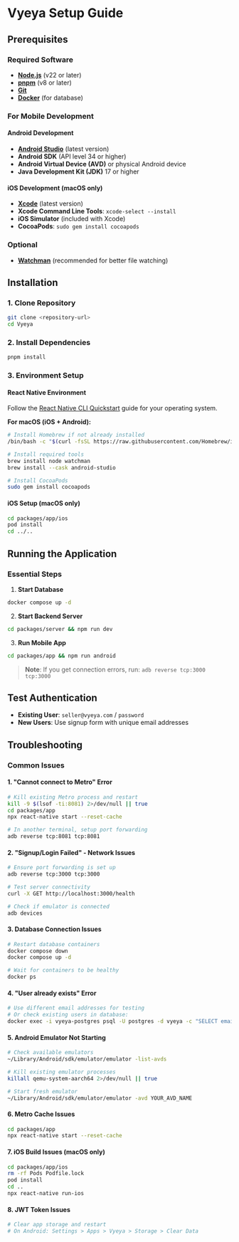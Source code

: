 # Vyeya Setup Guide

## Prerequisites

### Required Software
- **[Node.js](https://nodejs.org/)** (v22 or later)
- **[pnpm](https://pnpm.io/installation)** (v8 or later)
- **[Git](https://git-scm.com/)**
- **[Docker](https://www.docker.com/get-started)** (for database)

### For Mobile Development

#### Android Development
- **[Android Studio](https://developer.android.com/studio)** (latest version)
- **Android SDK** (API level 34 or higher)
- **Android Virtual Device (AVD)** or physical Android device
- **Java Development Kit (JDK)** 17 or higher

#### iOS Development (macOS only)
- **[Xcode](https://developer.apple.com/xcode/)** (latest version)
- **Xcode Command Line Tools**: `xcode-select --install`
- **iOS Simulator** (included with Xcode)
- **CocoaPods**: `sudo gem install cocoapods`

### Optional
- **[Watchman](https://facebook.github.io/watchman/)** (recommended for better file watching)

## Installation

### 1. Clone Repository
```bash
git clone <repository-url>
cd Vyeya
```

### 2. Install Dependencies
```bash
pnpm install
```

### 3. Environment Setup

#### React Native Environment
Follow the [React Native CLI Quickstart](https://reactnative.dev/docs/environment-setup) guide for your operating system.

**For macOS (iOS + Android):**
```bash
# Install Homebrew if not already installed
/bin/bash -c "$(curl -fsSL https://raw.githubusercontent.com/Homebrew/install/HEAD/install.sh)"

# Install required tools
brew install node watchman
brew install --cask android-studio

# Install CocoaPods
sudo gem install cocoapods
```

#### iOS Setup (macOS only)
```bash
cd packages/app/ios
pod install
cd ../..
```

## Running the Application

### Essential Steps

1. **Start Database**
```bash
docker compose up -d
```

2. **Start Backend Server**
```bash
cd packages/server && npm run dev
```

3. **Run Mobile App**
```bash
cd packages/app && npm run android
```

> **Note**: If you get connection errors, run: `adb reverse tcp:3000 tcp:3000`

## Test Authentication

- **Existing User**: `seller@vyeya.com` / `password`
- **New Users**: Use signup form with unique email addresses

## Troubleshooting

### Common Issues

#### 1. "Cannot connect to Metro" Error
```bash
# Kill existing Metro process and restart
kill -9 $(lsof -ti:8081) 2>/dev/null || true
cd packages/app
npx react-native start --reset-cache

# In another terminal, setup port forwarding
adb reverse tcp:8081 tcp:8081
```

#### 2. "Signup/Login Failed" - Network Issues
```bash
# Ensure port forwarding is set up
adb reverse tcp:3000 tcp:3000

# Test server connectivity
curl -X GET http://localhost:3000/health

# Check if emulator is connected
adb devices
```

#### 3. Database Connection Issues
```bash
# Restart database containers
docker compose down
docker compose up -d

# Wait for containers to be healthy
docker ps
```

#### 4. "User already exists" Error
```bash
# Use different email addresses for testing
# Or check existing users in database:
docker exec -i vyeya-postgres psql -U postgres -d vyeya -c "SELECT email FROM users;"
```

#### 5. Android Emulator Not Starting
```bash
# Check available emulators
~/Library/Android/sdk/emulator/emulator -list-avds

# Kill existing emulator processes
killall qemu-system-aarch64 2>/dev/null || true

# Start fresh emulator
~/Library/Android/sdk/emulator/emulator -avd YOUR_AVD_NAME
```

#### 6. Metro Cache Issues
```bash
cd packages/app
npx react-native start --reset-cache
```

#### 7. iOS Build Issues (macOS only)
```bash
cd packages/app/ios
rm -rf Pods Podfile.lock
pod install
cd ..
npx react-native run-ios
```

#### 8. JWT Token Issues
```bash
# Clear app storage and restart
# On Android: Settings > Apps > Vyeya > Storage > Clear Data
```